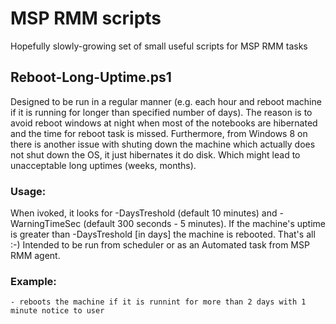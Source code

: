 # MSP RMM scripts
Hopefully slowly-growing set of small useful scripts for MSP RMM tasks
## Reboot-Long-Uptime.ps1
Designed to be run in a regular manner (e.g. each hour and reboot machine if it is running for longer than specified number of days). The reason is to avoid reboot windows at night when most of the notebooks are hibernated and the time for reboot task is missed. Furthermore, from Windows 8 on there is another issue with shuting down the machine which actually does not shut down the OS, it just hibernates it do disk. Which might lead to unacceptable long uptimes (weeks, months).

### Usage:
When ivoked, it looks for -DaysTreshold (default 10 minutes) and -WarningTimeSec (default 300 seconds - 5 minutes). If the machine's uptime is greater than -DaysTreshold [in days] the machine is rebooted. That's all :-)
Intended to be run from scheduler or as an Automated task from MSP RMM agent.

### Example:
```Reboot-Long-Uptime -DaysTreshold 2 -WarningTimeSec 60
- reboots the machine if it is runnint for more than 2 days with 1 minute notice to user
